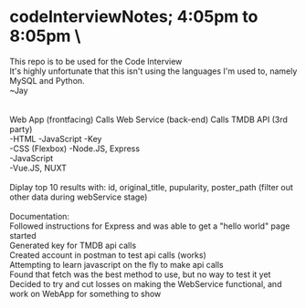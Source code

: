# codeInterviewNotes; 4:05pm to 8:05pm \
This repo is to be used for the Code Interview \
It's highly unfortunate that this isn't using the languages I'm used to, namely MySQL and Python. \
~Jay \
\
\
Web App (frontfacing)   Calls   Web Service (back-end)  Calls TMDB API (3rd party) \
-HTML                           -JavaScript                    -Key \
-CSS (Flexbox)                     -Node.JS, Express \
-JavaScript \
   -Vue.JS, NUXT \
\
Diplay top 10 results with: id, original_title, pupularity, poster_path (filter out other data during webService stage) \
\
Documentation: \
Followed instructions for Express and was able to get a "hello world" page started \
Generated key for TMDB api calls \
Created account in postman to test api calls (works) \
Attempting to learn javascript on the fly to make api calls \
Found that fetch was the best method to use, but no way to test it yet \
Decided to try and cut losses on making the WebService functional, and work on WebApp for something to show 

